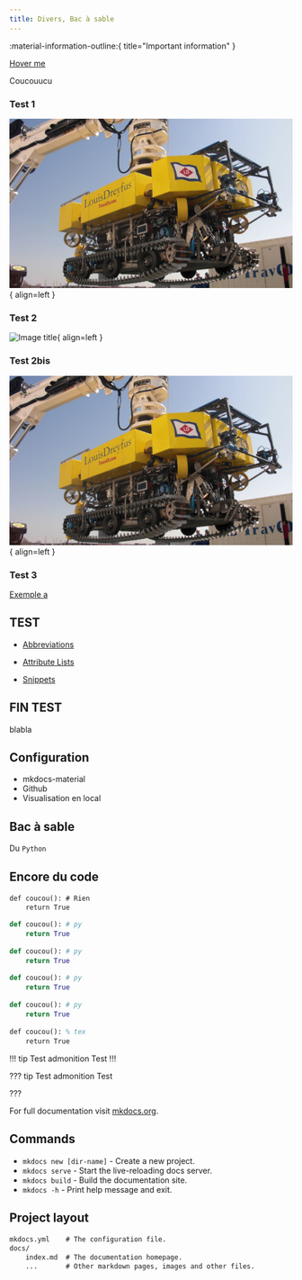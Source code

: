 ```yaml
---
title: Divers, Bac à sable
---
```



:material-information-outline:{ title="Important information" }

[Hover me][example]

  [example]: https://example.com "I'm a tooltip!"

Coucouucu

### Test 1

 ![Image title](img/fig_00.jpg){ align=left }

### Test 2

 ![Image title](fig_00.jpg){ align=left }
 
 ### Test 2bis

 ![Image title](../img/fig_00.jpg){ align=left }


### Test 3

[Exemple a][exa]

  [exa]: https://example.com "I'm a tooltip! ![Image title](https://dummyimage.com/120x80/eee/aaa){ align=left }"


## TEST

- [Abbreviations]
- [Attribute Lists]
- [Snippets]

  [Abbreviations]: Divers/python-markdown.md#abbreviations
  [Attribute Lists]: Divers/python-markdown.md#attribute-lists
  [Snippets]: Divers/extensions/python-markdown-extensions.md#snippets
 

## FIN TEST

blabla




## Configuration
* mkdocs-material
* Github
* Visualisation en local 
## Bac à sable


Du `Python`

## Encore du code
``` 
def coucou(): # Rien
    return True
```

``` py
def coucou(): # py
    return True
```

``` py title="titre"
def coucou(): # py
    return True
```

``` py linenums="1"
def coucou(): # py
    return True
```


``` py linenums="1",title="Titre + numérotation"
def coucou(): # py
    return True
```


``` tex
def coucou(): % tex
    return True
```


!!! tip Test admonition 
Test
!!!


??? tip Test admonition 
Test

???



For full documentation visit [mkdocs.org](https://www.mkdocs.org).

## Commands

* `mkdocs new [dir-name]` - Create a new project.
* `mkdocs serve` - Start the live-reloading docs server.
* `mkdocs build` - Build the documentation site.
* `mkdocs -h` - Print help message and exit.

## Project layout

    mkdocs.yml    # The configuration file.
    docs/
        index.md  # The documentation homepage.
        ...       # Other markdown pages, images and other files.
